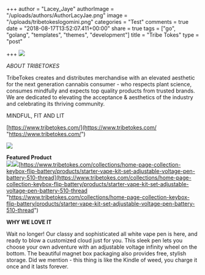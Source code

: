 +++
author = "Lacey_Jaye"
authorImage = "/uploads/authors/AuthorLacyJae.png"
image = "/uploads/tribetokeslogomini.png"
categories = "Test"
comments = true
date = "2018-08-17T13:52:07.411+00:00"
share = true
tags = ["go", "golang", "templates", "themes", "development"]
title = "Tribe Tokes"
type = "post"

+++
![](/uploads/tribetokeslogo.png)

_ABOUT TRIBETOKES_

TribeTokes creates and distributes merchandise with an elevated aesthetic for the next generation cannabis consumer - who respects plant science, consumes mindfully and expects top quality products from trusted brands. We are dedicated to elevating the acceptance & aesthetics of the industry and celebrating its thriving community.

MINDFUL, FIT AND LIT

[https://www.tribetokes.com/](https://www.tribetokes.com/ "https://www.tribetokes.com/")

![](/uploads/tribetokes.jpg)

**Featured Product**  
![](/uploads/whitevapepen.jpg)![](/uploads/closedwhitekit.jpg)[https://www.tribetokes.com/collections/home-page-collection-keybox-flip-battery/products/starter-vape-kit-set-adjustable-voltage-pen-battery-510-thread](https://www.tribetokes.com/collections/home-page-collection-keybox-flip-battery/products/starter-vape-kit-set-adjustable-voltage-pen-battery-510-thread "https://www.tribetokes.com/collections/home-page-collection-keybox-flip-battery/products/starter-vape-kit-set-adjustable-voltage-pen-battery-510-thread")

**WHY WE LOVE IT**

Wait no longer! Our classy and sophisticated all white vape pen is here, and ready to blow a customized cloud just for you. This sleek pen lets you choose your own adventure with an adjustable voltage infinity wheel on the bottom. The beautiful magnet box packaging also provides free, stylish storage. Did we mention - this thing is like the Kindle of weed, you charge it once and it lasts forever.
